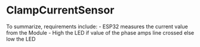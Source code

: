 # ClampCurrentSensor
To summarize, requirements include: - ESP32 measures the current value from the Module - High the LED if value of the phase amps line crossed else low the LED
